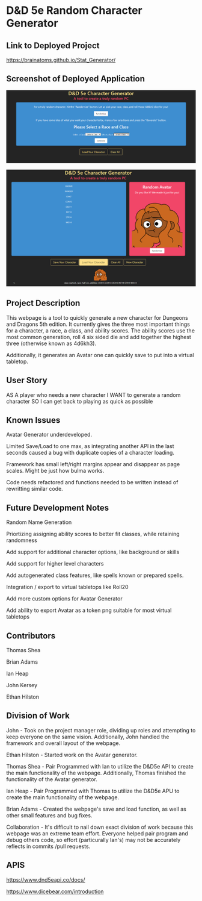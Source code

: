 # D&D 5e Random Character Generator

## Link to Deployed Project

https://brainatoms.github.io/Stat_Generator/

## Screenshot of Deployed Application

![Screenshot of Input Page](assets/images/demoscreenshot1.PNG)

![Screenshot of Results Page](assets/images/demoscreenshot2.PNG)

## Project Description

This webpage is a tool to quickly generate a new character for Dungeons and Dragons 5th edition. It currently gives the three most important things for a character, a race, a class, and ability scores. The ability scores use the most common generation, roll 4 six sided die and add together the highest three (otherwise known as 4d6kh3). 

Additionally, it generates an Avatar one can quickly save to put into a virtual tabletop. 

## User Story

AS A player who needs a new character
I WANT to generate a random character
SO I can get back to playing as quick as possible

## Known Issues

Avatar Generator underdeveloped. 

Limited Save/Load to one max, as integrating another API in the last seconds caused a bug with duplicate copies of a character loading.

Framework has small left/right margins appear and disappear as page scales. Might be just how bulma works. 

Code needs refactored and functions needed to be written instead of rewritting similar code. 

## Future Development Notes

Random Name Generation

Priortizing assigning ability scores to better fit classes, while retaining randomness

Add support for additional character options, like background or skills

Add support for higher level characters

Add autogenerated class features, like spells known or prepared spells. 

Integration / export to virtual tabletops like Roll20

Add more custom options for Avatar Generator

Add ability to export Avatar as a token png suitable for most virtual tabletops

## Contributors 

Thomas Shea

Brian Adams

Ian Heap

John Kersey

Ethan Hilston

## Division of Work

John - Took on the project manager role, dividing up roles and attempting to keep everyone on the same vision. Additionally, John handled the framework and overall layout of the webpage. 

Ethan Hilston - Started work on the Avatar generator.

Thomas Shea - Pair Programmed with Ian to utilize the D&D5e API to create the main functionality of the webpage. Additionally, Thomas finished the functionality of the Avatar generator. 

Ian Heap - Pair Programmed with Thomas to utilize the D&D5e APU to create the main functionality of the webpage. 

Brian Adams - Created the webpage's save and load function, as well as other small features and bug fixes. 

Collaboration - It's difficult to nail down exact division of work because this webpage was an extreme team effort. Everyone helped pair program and debug others code, so effort (particurally Ian's) may not be accurately reflects in commits /pull requests. 

## APIS

https://www.dnd5eapi.co/docs/

https://www.dicebear.com/introduction

